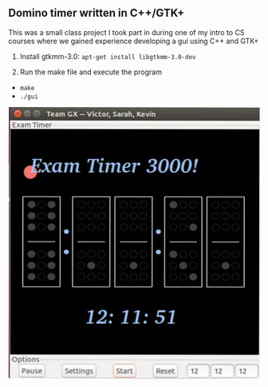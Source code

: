 ## Domino timer written in C++/GTK+

This was a small class project I took part in during one of my intro to CS courses where we gained experience developing a gui using C++ and GTK+

1. Install gtkmm-3.0:
	`apt-get install libgtkmm-3.0-dev`

2. Run the make file and execute the program
  - `make`
  - `./gui`

![Alt text](https://github.com/vamaral1/timer/blob/master/timer.jpg "Exam timer 3000")

